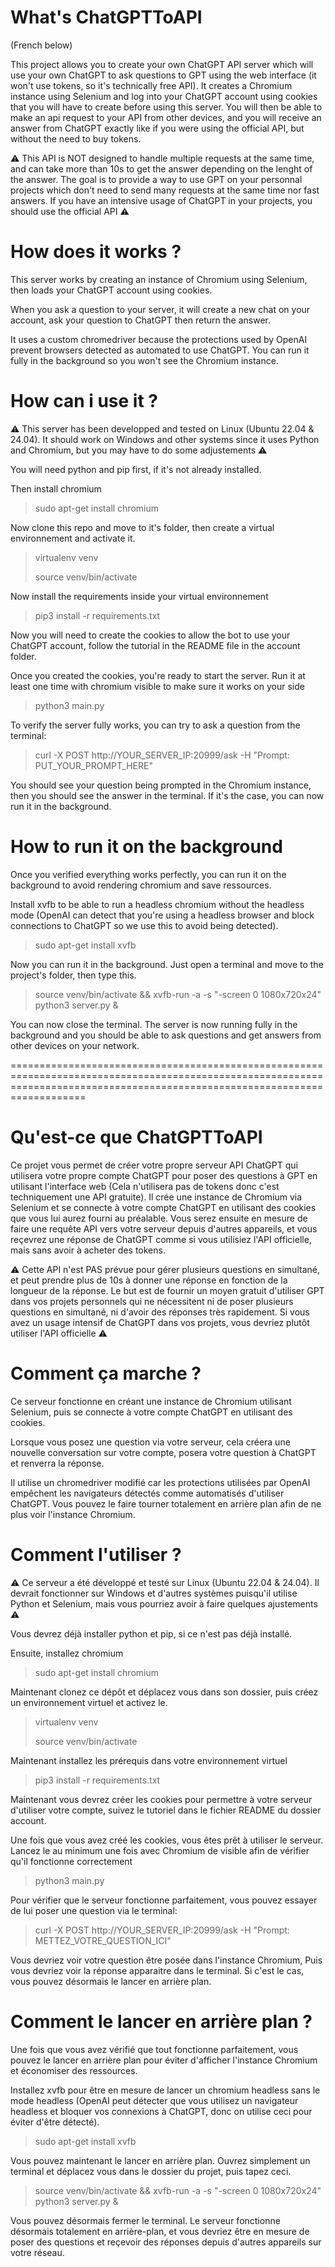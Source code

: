 # What's ChatGPTToAPI

(French below)

This project allows you to create your own ChatGPT API server which will use your own ChatGPT to ask questions to GPT using the web interface (it won't use tokens, so it's technically free API). It creates a Chromium instance using Selenium and log into your ChatGPT account using cookies that you will have to create before using this server. You will then be able to make an api request to your API from other devices, and you will receive an answer from ChatGPT exactly like if you were using the official API, but without the need to buy tokens.

⚠️ This API is NOT designed to handle multiple requests at the same time, and can take more than 10s to get the answer depending on the lenght of the answer. The goal is to provide a way to use GPT on your personnal projects which don't need to send many requests at the same time nor fast answers. If you have an intensive usage of ChatGPT in your projects, you should use the official API ⚠️

# How does it works ?

This server works by creating an instance of Chromium using Selenium, then loads your ChatGPT account using cookies. 

When you ask a question to your server, it will create a new chat on your account, ask your question to ChatGPT then return the answer.

It uses a custom chromedriver because the protections used by OpenAI prevent browsers detected as automated to use ChatGPT. You can run it fully in the background so you won't see the Chromium instance.

# How can i use it ?

⚠️ This server has been developped and tested on Linux (Ubuntu 22.04 & 24.04). It should work on Windows and other systems since it uses Python and Chromium, but you may have to do some adjustements ⚠️

You will need python and pip first, if it's not already installed.

Then install chromium

> sudo apt-get install chromium

Now clone this repo and move to it's folder, then create a virtual environnement and activate it.

> virtualenv venv
>
> source venv/bin/activate

Now install the requirements inside your virtual environnement

> pip3 install -r requirements.txt

Now you will need to create the cookies to allow the bot to use your ChatGPT account, follow the tutorial in the README file in the account folder.

Once you created the cookies, you're ready to start the server. Run it at least one time with chromium visible to make sure it works on your side

> python3 main.py

To verify the server fully works, you can try to ask a question from the terminal:

> curl -X POST http://YOUR_SERVER_IP:20999/ask -H "Prompt: PUT_YOUR_PROMPT_HERE"

You should see your question being prompted in the Chromium instance, then you should see the answer in the terminal. If it's the case, you can now run it in the background.

# How to run it on the background

Once you verified everything works perfectly, you can run it on the background to avoid rendering chromium and save ressources.

Install xvfb to be able to run a headless chromium without the headless mode (OpenAI can detect that you're using a headless browser and block connections to ChatGPT so we use this to avoid being detected).

> sudo apt-get install xvfb

Now you can run it in the background. Just open a terminal and move to the project's folder, then type this.

> source venv/bin/activate && xvfb-run -a -s "-screen 0 1080x720x24" python3 server.py &

You can now close the terminal. The server is now running fully in the background and you should be able to ask questions and get answers from other devices on your network.

===============================================================================================================================================================================

# Qu'est-ce que ChatGPTToAPI

Ce projet vous permet de créer votre propre serveur API ChatGPT qui utilisera votre propre compte ChatGPT pour poser des questions à GPT en utilisant l'interface web (Cela n'utilisera pas de tokens donc c'est techniquement une API gratuite). Il crée une instance de Chromium via Selenium et se connecte à votre compte ChatGPT en utilisant des cookies que vous lui aurez fourni au préalable. Vous serez ensuite en mesure de faire une requête API vers votre serveur depuis d'autres appareils, et vous reçevrez une réponse de ChatGPT comme si vous utilisiez l'API officielle, mais sans avoir à acheter des tokens.

⚠️ Cette API n'est PAS prévue pour gérer plusieurs questions en simultané, et peut prendre plus de 10s à donner une réponse en fonction de la longueur de la réponse. Le but est de fournir un moyen gratuit d'utiliser GPT dans vos projets personnels qui ne nécessitent ni de poser plusieurs questions en simultané, ni d'avoir des réponses très rapidement. Si vous avez un usage intensif de ChatGPT dans vos projets, vous devriez plutôt utiliser l'API officielle ⚠️

# Comment ça marche ?

Ce serveur fonctionne en créant une instance de Chromium utilisant Selenium, puis se connecte à votre compte ChatGPT en utilisant des cookies. 

Lorsque vous posez une question via votre serveur, cela créera une nouvelle conversation sur votre compte, posera votre question à ChatGPT et renverra la réponse.

Il utilise un chromedriver modifié car les protections utilisées par OpenAI empêchent les navigateurs détectés comme automatisés d'utiliser ChatGPT. Vous pouvez le faire tourner totalement en arrière plan afin de ne plus voir l'instance Chromium.

# Comment l'utiliser ?

⚠️ Ce serveur a été développé et testé sur Linux (Ubuntu 22.04 & 24.04). Il devrait fonctionner sur Windows et d'autres systèmes puisqu'il utilise Python et Selenium, mais vous pourriez avoir à faire quelques ajustements ⚠️

Vous devrez déjà installer python et pip, si ce n'est pas déjà installé.

Ensuite, installez chromium

> sudo apt-get install chromium

Maintenant clonez ce dépôt et déplacez vous dans son dossier, puis créez un environnement virtuel et activez le.

> virtualenv venv
>
> source venv/bin/activate

Maintenant installez les prérequis dans votre environnement virtuel

> pip3 install -r requirements.txt

Maintenant vous devrez créer les cookies pour permettre à votre serveur d'utiliser votre compte, suivez le tutoriel dans le fichier README du dossier account.

Une fois que vous avez créé les cookies, vous êtes prêt à utiliser le serveur. Lancez le au minimum une fois avec Chromium de visible afin de vérifier qu'il fonctionne correctement

> python3 main.py

Pour vérifier que le serveur fonctionne parfaitement, vous pouvez essayer de lui poser une question via le terminal:

> curl -X POST http://YOUR_SERVER_IP:20999/ask -H "Prompt: METTEZ_VOTRE_QUESTION_ICI"

Vous devriez voir votre question être posée dans l'instance Chromium, Puis vous devriez voir la réponse apparaitre dans le terminal. Si c'est le cas, vous pouvez désormais le lancer en arrière plan.

# Comment le lancer en arrière plan ?

Une fois que vous avez vérifié que tout fonctionne parfaitement, vous pouvez le lancer en arrière plan pour éviter d'afficher l'instance Chromium et économiser des ressources.

Installez xvfb pour être en mesure de lancer un chromium headless sans le mode headless (OpenAI peut détecter que vous utilisez un navigateur headless et bloquer vos connexions à ChatGPT, donc on utilise ceci pour éviter d'être détecté).

> sudo apt-get install xvfb

Vous pouvez maintenant le lancer en arrière plan. Ouvrez simplement un terminal et déplacez vous dans le dossier du projet, puis tapez ceci.

> source venv/bin/activate && xvfb-run -a -s "-screen 0 1080x720x24" python3 server.py &

Vous pouvez désormais fermer le terminal. Le serveur fonctionne désormais totalement en arrière-plan, et vous devriez être en mesure de poser des questions et reçevoir des réponses depuis d'autres appareils sur votre réseau.

